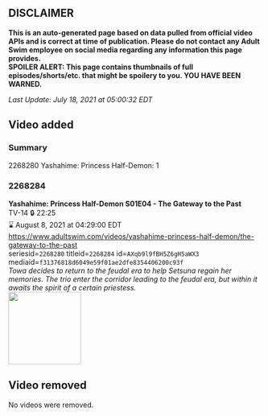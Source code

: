 ## DISCLAIMER
**This is an auto-generated page based on data pulled from official video APIs and is correct at time of publication. Please do not contact any Adult Swim employee on social media regarding any information this page provides.**  
**SPOILER ALERT: This page contains thumbnails of full episodes/shorts/etc. that might be spoilery to you. YOU HAVE BEEN WARNED.**  

_Last Update: July 18, 2021 at 05:00:32 EDT_
## Video added
### Summary
2268280 Yashahime: Princess Half-Demon: 1  
### 2268284
**Yashahime: Princess Half-Demon S01E04 - The Gateway to the Past**  
TV-14 🔒 22:25  
⌛ August 8, 2021 at 04:29:00 EDT  
https://www.adultswim.com/videos/yashahime-princess-half-demon/the-gateway-to-the-past  
seriesid=`2268280` titleid=`2268284` id=`AXqb9l9fBH5Z6gH5aWX3` mediaid=`f31376818d6049e59f01ae2dfe8354406200c93f`  
_Towa decides to return to the feudal era to help Setsuna regain her memories. The trio enter the corridor leading to the feudal era, but within it awaits the spirit of a certain priestess._  
<a href="https://media.cdn.adultswim.com/uploads/20210716/thumbnails/2_217161023368-YashahimePrincessHalfDemon_104_TheGatewayToThePast.png"><img src="https://media.cdn.adultswim.com/uploads/20210716/thumbnails/2_217161023368-YashahimePrincessHalfDemon_104_TheGatewayToThePast.png" height="144px" /></a>
## Video removed
No videos were removed.  
